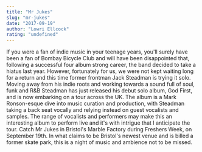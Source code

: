 ```yaml
---
title: "Mr Jukes"
slug: "mr-jukes"
date: "2017-09-19"
author: "Lowri Ellcock"
rating: "undefined"
---
```


If you were a fan of indie music in your teenage years, you'll surely have been a fan of Bombay Bicycle Club and will have been disappointed that, following a successful four album strong career, the band decided to take a hiatus last year. However, fortunately for us, we were not kept waiting long for a return and this time former frontman Jack Steadman is trying it solo. Moving away from his indie roots and working towards a sound full of soul, funk and R&B Steadman has just released his debut solo album, God First, and is now embarking on a tour across the UK. The album is a Mark Ronson-esque dive into music curation and production, with Steadman taking a back seat vocally and relying instead on guest vocalists and samples. The range of vocalists and performers may make this an interesting album to perform live and it's with intrigue that I anticipate the tour. Catch Mr Jukes in Bristol's Marble Factory during Freshers Week, on September 19th. In what claims to be Bristol's newest venue and is billed a former skate park, this is a night of music and ambience not to be missed.
